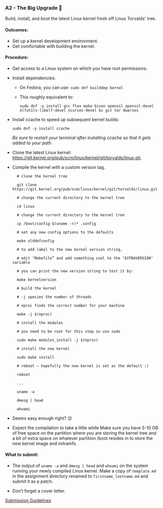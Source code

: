 ### A2 - The Big Upgrade 🎢

Build, install, and boot the latest Linux kernel fresh off Linus Torvalds’ tree.

#### Outcomes:
* Set up a kernel development environment.
* Get comfortable with building the kernel.

#### Procedure:
* Get access to a Linux system on which you have root permissions.


* Install dependencies:
  * On Fedora, you can use:
    	`sudo dnf builddep kernel`
  * This roughly equivalent to:

	`sudo dnf -y install gcc flex make bison openssl openssl-devel elfutils-libelf-devel ncurses-devel bc git tar dwarves`

* Install ccache to speed up subsequent kernel builds:

	`sudo dnf -y install ccache`

  *Be sure to restart your terminal after installing ccache so that it gets added to your path*

* Clone the latest Linux kernel: <https://git.kernel.org/pub/scm/linux/kernel/git/torvalds/linux.git>.
* Compile the kernel with a custom version tag. 

        # clone the kernel tree

        git clone https://git.kernel.org/pub/scm/linux/kernel/git/torvalds/linux.git

        # change the current directory to the kernel tree

        cd linux

        # change the current directory to the kernel tree

        cp /boot/config-$(uname -r)* .config

        # set any new config options to the defaults

        make olddefconfig

        # to add label to the new kernel version string,

        # edit ‘Makefile” and add something cool to the ‘EXTRAVERSION’ variable

        # you can print the new version string to test it by:

        make kernelversion

        # build the kernel

        # -j species the number of threads

        # nproc finds the correct number for your machine

        make -j $(nproc)

        # install the modules

        # you need to be root for this step so use sudo

        sudo make modules_install -j $(nproc)

        # install the new kernel

        sudo make install

        # reboot – hopefully the new kernel is set as the default :)

        reboot

        ...

        uname -a

        dmesg | head

        whoami
* Seems easy enough right? 😉
* Expect the compilation to take a little while Make sure you have 5-10 GB of free space on the partition where you are storing the kernel tree and a bit of extra space on whatever partition /boot resides in to store the new kernel image and initramfs.

#### What to submit:

* The output of `uname -a` and `dmesg | head` and `whoami` on the system running your newly compiled Linux kernel. Make a copy of `template.md` in the assignment directory renamed to `firstname_lastname.md` and submit it as a patch.

* Don’t forget a cover letter.

[Submission Guidelines](submission_guidelines.html)
